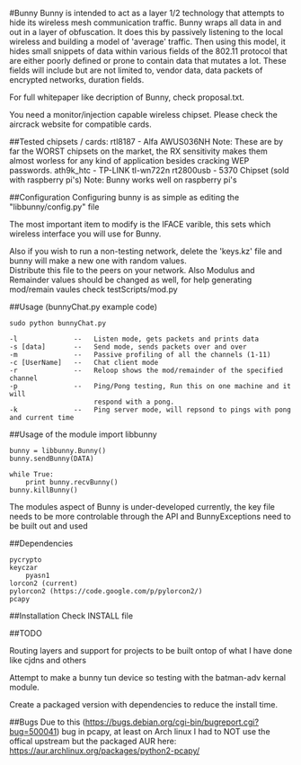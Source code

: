 #Bunny
Bunny is intended to act as a layer 1/2 technology that attempts to hide its wireless mesh communication traffic.
Bunny wraps all data in and out in a layer of obfuscation. It does this by passively listening to 
the local wireless and building a model of 'average' traffic. Then using this model, it hides small 
snippets of data within various fields of the 802.11 protocol that are either poorly defined or 
prone to contain data that mutates a lot.  These fields will include but are not limited to, vendor 
data, data packets of encrypted networks, duration fields.


For full whitepaper like decription of Bunny, check proposal.txt.


You need a monitor/injection capable wireless chipset.  Please check the aircrack website for 
compatible cards.


##Tested chipsets / cards:
	rtl8187		-	Alfa AWUS036NH
					Note: These are by far the WORST chipsets on the market, the RX sensitivity makes them almost worless for any kind of application besides cracking WEP passwords.
	ath9k_htc	-	TP-LINK tl-wn722n
	rt2800usb	-	5370 Chipset (sold with raspberry pi's)
					Note: Bunny works well on raspberry pi's

##Configuration
Configuring bunny is as simple as editing the "libbunny/config.py" file

The most important item to modify is the IFACE varible, this sets which wireless interface you will use for Bunny. 
 
Also if you wish to run a non-testing network, delete the 'keys.kz' file and bunny will make a new one with random values.  
Distribute this file to the peers on your network.  Also Modulus and Remainder values should be changed as well, 
for help generating mod/remain vaules check testScripts/mod.py

##Usage (bunnyChat.py example code)

	sudo python bunnyChat.py
	
	-l              --   Listen mode, gets packets and prints data
	-s [data]       --   Send mode, sends packets over and over
	-m              --   Passive profiling of all the channels (1-11)
	-c [UserName]   --   Chat client mode
	-r              --   Reloop shows the mod/remainder of the specified channel
	-p              --   Ping/Pong testing, Run this on one machine and it will
						 respond with a pong.
	-k              --   Ping server mode, will repsond to pings with pong and current time

##Usage of the module
	import libbunny
	
	bunny = libbunny.Bunny()
	bunny.sendBunny(DATA)

	while True:
		print bunny.recvBunny()
	bunny.killBunny()

The modules aspect of Bunny is under-developed currently, the key file needs to be more controlable through the API 
and BunnyExceptions need to be built out and used

##Dependencies

	pycrypto
	keyczar
		pyasn1
	lorcon2 (current)
	pylorcon2 (https://code.google.com/p/pylorcon2/)
	pcapy

##Installation
Check INSTALL file

##TODO

Routing layers and support for projects to be built ontop of what I have done
like cjdns and others

Attempt to make a bunny tun device so testing with the batman-adv kernal module.

Create a packaged version with dependencies to reduce the install time. 

##Bugs
Due to this (https://bugs.debian.org/cgi-bin/bugreport.cgi?bug=500041) bug in pcapy, at least on Arch linux I had to NOT use the offical upstream but the packaged AUR here: https://aur.archlinux.org/packages/python2-pcapy/